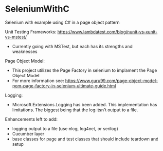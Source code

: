 # SeleniumWithC
Selenium with example using C# in a page object pattern

Unit Testing Frameworks: https://www.lambdatest.com/blog/nunit-vs-xunit-vs-mstest/
 - Currently going with MSTest, but each has its strengths and weaknesses

Page Object Model:
 - This project utilizes the Page Factory in selenium to implament the Page Object Model
 - For more information see: https://www.guru99.com/page-object-model-pom-page-factory-in-selenium-ultimate-guide.html

Logging:
- Microsoft.Extensions.Logging has been added. This implementation has limitations. The biggest being that the log itsn't output to a file. 

Enhancements left to add:
 - logging output to a file (use nlog, log4net, or serilog)
 - Cucumber layer
 - base classes for page and test classes that should include teardown and setup